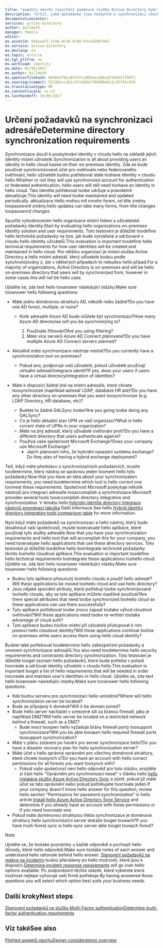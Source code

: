 ```yaml
---
title: "aspekty návrhu rozšíření aaaAzure služby Active Directory hybridní identity – určení požadavků na synchronizaci adresáře | Microsoft Docs"
description: "Určit, jaké požadavky jsou nezbytné k synchronizaci všech uživatelů hello mezi na = místní a cloud pro hello enterprise."
documentationcenter: 
services: active-directory
author: billmath
manager: femila
editor: 
ms.assetid: 593eaa71-17eb-4c16-8c98-43cc62987e65
ms.service: active-directory
ms.devlang: na
ms.topic: article
ms.tgt_pltfrm: na
ms.workload: identity
ms.date: 07/18/2017
ms.author: billmath
ms.openlocfilehash: 6646e3792c65f37c3d62eecdb6c6f3bd257f04f1
ms.sourcegitcommit: 523283cc1b3c37c428e77850964dc1c33742c5f0
ms.translationtype: MT
ms.contentlocale: cs-CZ
ms.lasthandoff: 10/06/2017
---
```

# <a name="determine-directory-synchronization-requirements"></a><span data-ttu-id="6fc2b-103">Určení požadavků na synchronizaci adresáře</span><span class="sxs-lookup"><span data-stu-id="6fc2b-103">Determine directory synchronization requirements</span></span>
<span data-ttu-id="6fc2b-104">Synchronizace slouží k poskytování identity v cloudu hello na základě jejich identity místní uživatelé.</span><span class="sxs-lookup"><span data-stu-id="6fc2b-104">Synchronization is all about providing users an identity in hello cloud based on their on-premises identity.</span></span> <span data-ttu-id="6fc2b-105">Zda se bude používat synchronizované účet pro ověřování nebo federovaného ověřování, hello uživatelé budou potřebovat stále toohave identity v cloudu hello.</span><span class="sxs-lookup"><span data-stu-id="6fc2b-105">Whether or not they will use synchronized account for authentication or federated authentication, hello users will still need toohave an identity in hello cloud.</span></span>  <span data-ttu-id="6fc2b-106">Tato identita potřebovat toobe udržuje a pravidelně aktualizuje.</span><span class="sxs-lookup"><span data-stu-id="6fc2b-106">This identity will need toobe maintained and updated periodically.</span></span>  <span data-ttu-id="6fc2b-107">aktualizace Hello mohou mít mnoho forem, od title změny toopassword změny.</span><span class="sxs-lookup"><span data-stu-id="6fc2b-107">hello updates can take many forms, from title changes toopassword changes.</span></span>  

<span data-ttu-id="6fc2b-108">Spusťte vyhodnocením hello organizace místní řešení a uživatelské požadavky identity.</span><span class="sxs-lookup"><span data-stu-id="6fc2b-108">Start by evaluating hello organizations on-premises identity solution and user requirements.</span></span> <span data-ttu-id="6fc2b-109">Toto testování je důležité toodefine hello technické požadavky na tom, jak bude vytvářené a udržované v cloudu hello identity uživatelů.</span><span class="sxs-lookup"><span data-stu-id="6fc2b-109">This evaluation is important toodefine hello technical requirements for how user identities will be created and maintained in hello cloud.</span></span>  <span data-ttu-id="6fc2b-110">Pro většinu organizací je místní služba Active Directory a hello místní adresář, který uživatelé budou podle synchronizovány z, ale v některých případech to nebudou hello případ.</span><span class="sxs-lookup"><span data-stu-id="6fc2b-110">For a majority of organizations, Active Directory is on-premises and will be hello on-premises directory that users will by synchronized from, however in some cases this will not be hello case.</span></span>  

<span data-ttu-id="6fc2b-111">Ujistěte se, zda text hello tooanswer následující otázky:</span><span class="sxs-lookup"><span data-stu-id="6fc2b-111">Make sure tooanswer hello following questions:</span></span>

* <span data-ttu-id="6fc2b-112">Máte jednu doménovou strukturu AD, několik nebo žádné?</span><span class="sxs-lookup"><span data-stu-id="6fc2b-112">Do you have one AD forest, multiple, or none?</span></span>
  
  * <span data-ttu-id="6fc2b-113">Kolik adresáře Azure AD bude můžete být synchronizaci?</span><span class="sxs-lookup"><span data-stu-id="6fc2b-113">How many Azure AD directories will you be synchronizing to?</span></span>
    
    1. <span data-ttu-id="6fc2b-114">Používáte filtrování?</span><span class="sxs-lookup"><span data-stu-id="6fc2b-114">Are you using filtering?</span></span>
    2. <span data-ttu-id="6fc2b-115">Máte více serverů Azure AD Connect plánované?</span><span class="sxs-lookup"><span data-stu-id="6fc2b-115">Do you have multiple Azure AD Connect servers planned?</span></span>
* <span data-ttu-id="6fc2b-116">Aktuálně máte synchronizace nástroje místně?</span><span class="sxs-lookup"><span data-stu-id="6fc2b-116">Do you currently have a synchronization tool on-premises?</span></span>
  
  * <span data-ttu-id="6fc2b-117">Pokud ano, podporuje vaši uživatelé, pokud uživatelé používají virtuální adresář/integrace identit?</span><span class="sxs-lookup"><span data-stu-id="6fc2b-117">If yes, does your users if users have a virtual directory/integration of identities?</span></span>
* <span data-ttu-id="6fc2b-118">Máte k dispozici žádné jiné na místní adresáře, které chcete toosynchronize (například adresář LDAP, databáze HR atd)?</span><span class="sxs-lookup"><span data-stu-id="6fc2b-118">Do you have any other directory on-premises that you want toosynchronize (e.g. LDAP Directory, HR database, etc)?</span></span>
  * <span data-ttu-id="6fc2b-119">Budete to žádné GALSync toobe?</span><span class="sxs-lookup"><span data-stu-id="6fc2b-119">Are you going toobe doing any GALSync?</span></span>
  * <span data-ttu-id="6fc2b-120">Co je hello aktuální stav UPN ve vaší organizaci?</span><span class="sxs-lookup"><span data-stu-id="6fc2b-120">What is hello current state of UPNs in your organization?</span></span> 
  * <span data-ttu-id="6fc2b-121">Máte na jiný adresář, který uživatelé ověřování proti?</span><span class="sxs-lookup"><span data-stu-id="6fc2b-121">Do you have a different directory that users authenticate against?</span></span>
  * <span data-ttu-id="6fc2b-122">Používá vaše společnost Microsoft Exchange?</span><span class="sxs-lookup"><span data-stu-id="6fc2b-122">Does your company use Microsoft Exchange?</span></span>
    * <span data-ttu-id="6fc2b-123">Jejich plánování toho, že hybridní nasazení systému exchange?</span><span class="sxs-lookup"><span data-stu-id="6fc2b-123">Do they plan of having a hybrid exchange deployment?</span></span>

<span data-ttu-id="6fc2b-124">Teď, když máte představu o synchronizačních požadavcích, musíte toodetermine, který nástroj se správnou jeden toomeet hello tyto požadavky.</span><span class="sxs-lookup"><span data-stu-id="6fc2b-124">Now that you have an idea about your synchronization requirements, you need toodetermine which tool is hello correct one toomeet these requirements.</span></span>  <span data-ttu-id="6fc2b-125">Společnost Microsoft poskytuje několik nástrojů pro integraci adresáře tooaccomplish a synchronizace.</span><span class="sxs-lookup"><span data-stu-id="6fc2b-125">Microsoft provides several tools tooaccomplish directory integration and synchronization.</span></span>  <span data-ttu-id="6fc2b-126">V tématu hello [hybridní identita directory integrace nástrojů srovnávací tabulka](active-directory-hybrid-identity-design-considerations-tools-comparison.md) Další informace.</span><span class="sxs-lookup"><span data-stu-id="6fc2b-126">See hello [Hybrid Identity directory integration tools comparison table](active-directory-hybrid-identity-design-considerations-tools-comparison.md) for more information.</span></span> 

<span data-ttu-id="6fc2b-127">Nyní když máte požadavků na synchronizaci a hello nástroj, který bude dosáhnout vaší společnosti, musíte tooevaluate hello aplikace, které používají tyto služby adresáře.</span><span class="sxs-lookup"><span data-stu-id="6fc2b-127">Now that you have your synchronization requirements and hello tool that will accomplish this for your company, you need tooevaluate hello applications that use these directory services.</span></span> <span data-ttu-id="6fc2b-128">Toto testování je důležité toodefine hello toointegrate technické požadavky těchto toohello cloudové aplikace.</span><span class="sxs-lookup"><span data-stu-id="6fc2b-128">This evaluation is important toodefine hello technical requirements toointegrate these applications toohello cloud.</span></span> <span data-ttu-id="6fc2b-129">Ujistěte se, zda text hello tooanswer následující otázky:</span><span class="sxs-lookup"><span data-stu-id="6fc2b-129">Make sure tooanswer hello following questions:</span></span>

* <span data-ttu-id="6fc2b-130">Budou tyto aplikace přesunutý toohello cloudu a použít hello adresář?</span><span class="sxs-lookup"><span data-stu-id="6fc2b-130">Will these applications be moved toohello cloud and use hello directory?</span></span>
* <span data-ttu-id="6fc2b-131">Jsou nějaké speciální atributy, které potřebují toobe synchronizované toohello cloudu, aby se tyto aplikace můžete úspěšně používat?</span><span class="sxs-lookup"><span data-stu-id="6fc2b-131">Are there special attributes that need toobe synchronized toohello cloud so these applications can use them successfully?</span></span>
* <span data-ttu-id="6fc2b-132">Tyto aplikace potřebovat toobe znovu zapsat tootake výhod cloudové ověřování?</span><span class="sxs-lookup"><span data-stu-id="6fc2b-132">Will these applications need toobe re-written tootake advantage of cloud auth?</span></span>
* <span data-ttu-id="6fc2b-133">Tyto aplikace budou toolive místní při uživatelé přistupovat k nim pomocí hello cloudové identity?</span><span class="sxs-lookup"><span data-stu-id="6fc2b-133">Will these applications continue toolive on-premises while users access them using hello cloud identity?</span></span>

<span data-ttu-id="6fc2b-134">Budete také potřebovat toodetermine hello zabezpečení požadavky a omezení synchronizace adresářů.</span><span class="sxs-lookup"><span data-stu-id="6fc2b-134">You also need toodetermine hello security requirements and constraints directory synchronization.</span></span> <span data-ttu-id="6fc2b-135">Toto testování je důležité tooget seznam hello požadavků, které bude potřeba v pořadí toocreate a udržovat identity uživatele v cloudu hello.</span><span class="sxs-lookup"><span data-stu-id="6fc2b-135">This evaluation is important tooget a list of hello requirements that will be needed in order toocreate and maintain user’s identities in hello cloud.</span></span> <span data-ttu-id="6fc2b-136">Ujistěte se, zda text hello tooanswer následující otázky:</span><span class="sxs-lookup"><span data-stu-id="6fc2b-136">Make sure tooanswer hello following questions:</span></span>

* <span data-ttu-id="6fc2b-137">Kde budou serveru pro synchronizaci hello umístěné?</span><span class="sxs-lookup"><span data-stu-id="6fc2b-137">Where will hello synchronization server be located?</span></span>
* <span data-ttu-id="6fc2b-138">Bude se připojený k doméně?</span><span class="sxs-lookup"><span data-stu-id="6fc2b-138">Will it be domain joined?</span></span>
* <span data-ttu-id="6fc2b-139">Bude hello server nacházet v omezené síti za bránou firewall, jako je například DMZ?</span><span class="sxs-lookup"><span data-stu-id="6fc2b-139">Will hello server be located on a restricted network behind a firewall, such as a DMZ?</span></span>
  * <span data-ttu-id="6fc2b-140">Bude moct tooopen hello vyžaduje brány firewall porty toosupport synchronizace?</span><span class="sxs-lookup"><span data-stu-id="6fc2b-140">Will you be able tooopen hello required firewall ports toosupport synchronization?</span></span>
* <span data-ttu-id="6fc2b-141">Máte v plánu zotavení po havárii pro server synchronizace hello?</span><span class="sxs-lookup"><span data-stu-id="6fc2b-141">Do you have a disaster recovery plan for hello synchronization server?</span></span>
* <span data-ttu-id="6fc2b-142">Máte účet s hello správná oprávnění pro všechny doménové struktury, které chcete toosynch s?</span><span class="sxs-lookup"><span data-stu-id="6fc2b-142">Do you have an account with hello correct permissions for all forests you want toosynch with?</span></span>
  * <span data-ttu-id="6fc2b-143">Pokud vaše společnost neví hello odpověď pro tuto otázku, projděte si část hello "Oprávnění pro synchronizaci hesel" v článku hello [hello instalace služby Azure Active Directory Sync](https://msdn.microsoft.com/library/azure/dn757602.aspx#BKMK_CreateAnADAccountForTheSyncService) a zjistit, pokud již máte účet se tato oprávnění nebo pokud potřebujete toocreate jeden.</span><span class="sxs-lookup"><span data-stu-id="6fc2b-143">If your company doesn’t know hello answer for this question, review hello section “Permissions for password synchronization” in hello article [Install hello Azure Active Directory Sync Service](https://msdn.microsoft.com/library/azure/dn757602.aspx#BKMK_CreateAnADAccountForTheSyncService) and determine if you already have an account with these permissions or if you need toocreate one.</span></span>
* <span data-ttu-id="6fc2b-144">Pokud máte doménovou strukturou třeba synchronizace je doménové struktury hello synchronizační server dokáže tooget tooeach?</span><span class="sxs-lookup"><span data-stu-id="6fc2b-144">If you have mutli-forest sync is hello sync server able tooget tooeach forest?</span></span>

> [!NOTE]
> <span data-ttu-id="6fc2b-145">Ujistěte se, že tootake poznámky u každé odpovědi a pochopit hello důvody, které hello odpovědí.</span><span class="sxs-lookup"><span data-stu-id="6fc2b-145">Make sure tootake notes of each answer and understand hello rationale behind hello answer.</span></span> <span data-ttu-id="6fc2b-146">[Stanovení požadavků na reakce na incidenty](active-directory-hybrid-identity-design-considerations-incident-response-requirements.md) budou přenášeny po hello možnosti, které jsou k dispozici.</span><span class="sxs-lookup"><span data-stu-id="6fc2b-146">[Determine incident response requirements](active-directory-hybrid-identity-design-considerations-incident-response-requirements.md) will go over hello options available.</span></span> <span data-ttu-id="6fc2b-147">Po zodpovězení těchto otázek, které vyberete která možnost nejlépe vyhovuje vaší firmě potřebuje.</span><span class="sxs-lookup"><span data-stu-id="6fc2b-147">By having answered those questions you will select which option best suits your business needs.</span></span>
> 
> 

## <a name="next-steps"></a><span data-ttu-id="6fc2b-148">Další kroky</span><span class="sxs-lookup"><span data-stu-id="6fc2b-148">Next steps</span></span>
[<span data-ttu-id="6fc2b-149">Stanovení požadavků na službu Multi-Factor authentication</span><span class="sxs-lookup"><span data-stu-id="6fc2b-149">Determine multi-factor authentication requirements</span></span>](active-directory-hybrid-identity-design-considerations-multifactor-auth-requirements.md)

## <a name="see-also"></a><span data-ttu-id="6fc2b-150">Viz také</span><span class="sxs-lookup"><span data-stu-id="6fc2b-150">See also</span></span>
[<span data-ttu-id="6fc2b-151">Přehled aspektů návrhu</span><span class="sxs-lookup"><span data-stu-id="6fc2b-151">Design considerations overview</span></span>](active-directory-hybrid-identity-design-considerations-overview.md)


